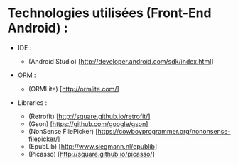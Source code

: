 # Technologies utilisées (Front-End Android) :

* IDE :
  * (Android Studio) [http://developer.android.com/sdk/index.html]

* ORM :
  * (ORMLite) [http://ormlite.com/]

* Libraries :
  * (Retrofit) [http://square.github.io/retrofit/]
  * (Gson) [https://github.com/google/gson]
  * (NonSense FilePicker) [https://cowboyprogrammer.org/nononsense-filepicker/]
  * (EpubLib) [http://www.siegmann.nl/epublib]
  * (Picasso) [http://square.github.io/picasso/]
